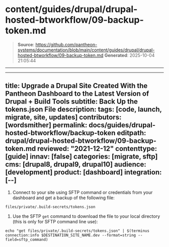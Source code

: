 # content/guides/drupal/drupal-hosted-btworkflow/09-backup-token.md

> **Source**: https://github.com/pantheon-systems/documentation/blob/main/content/guides/drupal/drupal-hosted-btworkflow/09-backup-token.md
> **Generated**: 2025-10-04 21:05:44

---

---
title: Upgrade a Drupal Site Created With the Pantheon Dashboard to the Latest Version of Drupal + Build Tools
subtitle: Back Up the tokens.json File
description: 
tags: [code, launch, migrate, site, updates]
contributors: [wordsmither]
permalink: docs/guides/drupal-hosted-btworkflow/backup-token
editpath: drupal/drupal-hosted-btworkflow/09-backup-token.md
reviewed: "2021-12-12"
contenttype: [guide]
innav: [false]
categories: [migrate, sftp]
cms: [drupal8, drupal9, drupal10]
audience: [development]
product: [dashboard]
integration: [--]
---

1. Connect to your site using SFTP command or credentials from your dashboard and get a backup of the following file:

  ```bash{promptUser: user}
  files/private/.build-secrets/tokens.json
  ```

1. Use the SFTP `get` command to download the file to your local directory (this is only for SFTP command line use):

  ```bash{promptUser: user}
  echo "get files/private/.build-secrets/tokens.json" | $(terminus connection:info $DESTINATION_SITE_NAME.dev --format=string --field=sftp_command)
  ```
